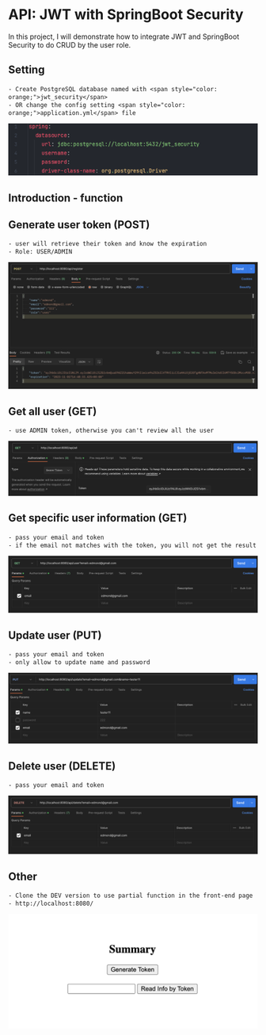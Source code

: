 # API: JWT with SpringBoot Security
In this project, I will demonstrate how to integrate JWT and SpringBoot Security to do CRUD by the user role.

## Setting
    - Create PostgreSQL database named with <span style="color: orange;">jwt_security</span>
    - OR change the config setting <span style="color: orange;">application.yml</span> file
![Screenshot 2023-10-31 at 23.14.52.png](README_Picture%2FScreenshot%202023-10-31%20at%2023.14.52.png)

## Introduction - function
## Generate user token (POST)
    - user will retrieve their token and know the expiration
    - Role: USER/ADMIN
![Screenshot 2023-10-31 at 23.41.28.png](README_Picture%2FScreenshot%202023-10-31%20at%2023.41.28.png)
## Get all user (GET)
    - use ADMIN token, otherwise you can't review all the user
![Screenshot 2023-10-31 at 23.29.42.png](README_Picture%2FScreenshot%202023-10-31%20at%2023.29.42.png)

## Get specific user information (GET)
    - pass your email and token
    - if the email not matches with the token, you will not get the result
![Screenshot 2023-10-31 at 23.31.47.png](README_Picture%2FScreenshot%202023-10-31%20at%2023.31.47.png)

## Update user (PUT)
    - pass your email and token
    - only allow to update name and password
![Screenshot 2023-10-31 at 23.41.57.png](README_Picture%2FScreenshot%202023-10-31%20at%2023.41.57.png)

## Delete user (DELETE)
    - pass your email and token
![Screenshot 2023-10-31 at 23.35.46.png](README_Picture%2FScreenshot%202023-10-31%20at%2023.35.46.png)

## Other
    - Clone the DEV version to use partial function in the front-end page
    - http://localhost:8080/
![Screenshot 2023-10-31 at 23.43.09.png](README_Picture%2FScreenshot%202023-10-31%20at%2023.43.09.png)